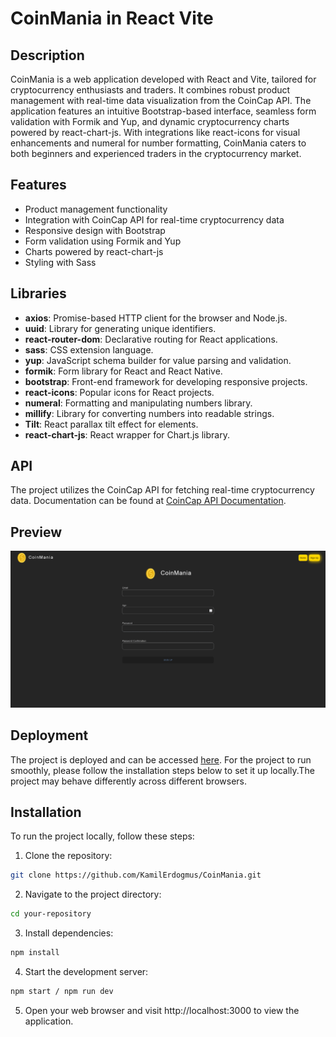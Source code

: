 # CoinMania in React Vite

## Description

CoinMania is a web application developed with React and Vite, tailored for cryptocurrency enthusiasts and traders. It combines robust product management with real-time data visualization from the CoinCap API. The application features an intuitive Bootstrap-based interface, seamless form validation with Formik and Yup, and dynamic cryptocurrency charts powered by react-chart-js. With integrations like react-icons for visual enhancements and numeral for number formatting, CoinMania caters to both beginners and experienced traders in the cryptocurrency market.

## Features

- Product management functionality
- Integration with CoinCap API for real-time cryptocurrency data
- Responsive design with Bootstrap
- Form validation using Formik and Yup
- Charts powered by react-chart-js
- Styling with Sass

## Libraries

- **axios**: Promise-based HTTP client for the browser and Node.js.
- **uuid**: Library for generating unique identifiers.
- **react-router-dom**: Declarative routing for React applications.
- **sass**: CSS extension language.
- **yup**: JavaScript schema builder for value parsing and validation.
- **formik**: Form library for React and React Native.
- **bootstrap**: Front-end framework for developing responsive projects.
- **react-icons**: Popular icons for React projects.
- **numeral**: Formatting and manipulating numbers library.
- **millify**: Library for converting numbers into readable strings.
- **Tilt**: React parallax tilt effect for elements.
- **react-chart-js**: React wrapper for Chart.js library.

## API

The project utilizes the CoinCap API for fetching real-time cryptocurrency data. Documentation can be found at [CoinCap API Documentation](https://docs.coincap.io/).

## Preview

![](public/CoinMania-GIF.gif)

## Deployment

The project is deployed and can be accessed [here](https://chimerical-swan-91a6b2.netlify.app/). For the project to run smoothly, please follow the installation steps below to set it up locally.The project may behave differently across different browsers.

## Installation

To run the project locally, follow these steps:

1. Clone the repository:

```bash
git clone https://github.com/KamilErdogmus/CoinMania.git
```

2. Navigate to the project directory:

```bash
cd your-repository
```

3. Install dependencies:

```bash
npm install
```

4. Start the development server:

```bash
npm start / npm run dev
```

5. Open your web browser and visit http://localhost:3000 to view the application.

